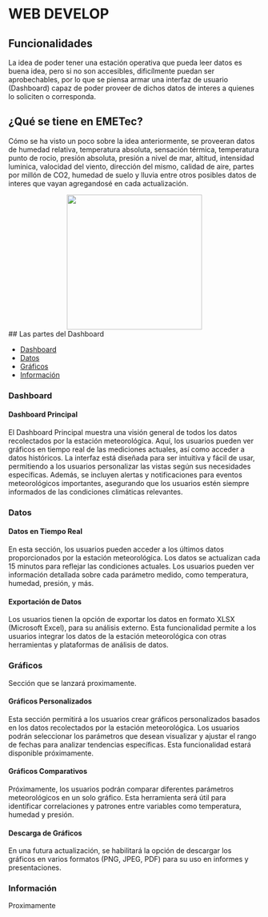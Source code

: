# WEB DEVELOP


## Funcionalidades
La idea de poder tener una estación operativa que pueda leer datos es buena idea, pero si no son accesibles, dificílmente puedan ser aprobechables, por lo que se piensa armar una interfaz de usuario (Dashboard) capaz de poder proveer de dichos datos de interes a quienes lo soliciten o corresponda.

## ¿Qué se tiene en EMETec?
Cómo se ha visto un poco sobre la idea anteriormente, se proveeran datos de humedad relativa, temperatura absoluta, sensación térmica, temperatura punto de rocio, presión absoluta, presión a nivel de mar, altitud, intensidad luminica, valocidad del viento, dirección del mismo, calidad de aire, partes por millón de CO2, humedad de suelo y lluvia entre otros posibles datos de interes que vayan agregandosé en cada actualización.
<div align="center">
   <img src= "[Web/imagenes web/Captura de pantalla 2024-11-04 205353.png](https://github.com/MartinLautaroGimenez/estacion-meteorologica-estatica/blob/main/Web/imagenes%20web/Captura%20de%20pantalla%202024-11-04%20205353.png?raw=true)" width="270px">
</div>
## Las partes del Dashboard

  - [Dashboard](#Dashboard)
  - [Datos](#Datos)
  - [Gráficos](#Gráficos)
  - [Información](#Información)
  
 
### Dashboard
#### Dashboard Principal
El Dashboard Principal muestra una visión general de todos los datos recolectados por la estación meteorológica. Aquí, los usuarios pueden ver gráficos en tiempo real de las mediciones actuales, así como acceder a datos históricos. La interfaz está diseñada para ser intuitiva y fácil de usar, permitiendo a los usuarios personalizar las vistas según sus necesidades específicas. Además, se incluyen alertas y notificaciones para eventos meteorológicos importantes, asegurando que los usuarios estén siempre informados de las condiciones climáticas relevantes.


### Datos
#### Datos en Tiempo Real
En esta sección, los usuarios pueden acceder a los últimos datos proporcionados por la estación meteorológica. Los datos se actualizan cada 15 minutos para reflejar las condiciones actuales. Los usuarios pueden ver información detallada sobre cada parámetro medido, como temperatura, humedad, presión, y más.

#### Exportación de Datos
Los usuarios tienen la opción de exportar los datos en formato XLSX (Microsoft Excel), para su análisis externo. Esta funcionalidad permite a los usuarios integrar los datos de la estación meteorológica con otras herramientas y plataformas de análisis de datos.

### Gráficos
Sección que se lanzará proximamente.
#### Gráficos Personalizados
Esta sección permitirá a los usuarios crear gráficos personalizados basados en los datos recolectados por la estación meteorológica. Los usuarios podrán seleccionar los parámetros que desean visualizar y ajustar el rango de fechas para analizar tendencias específicas. Esta funcionalidad estará disponible próximamente.

#### Gráficos Comparativos
Próximamente, los usuarios podrán comparar diferentes parámetros meteorológicos en un solo gráfico. Esta herramienta será útil para identificar correlaciones y patrones entre variables como temperatura, humedad y presión.

#### Descarga de Gráficos
En una futura actualización, se habilitará la opción de descargar los gráficos en varios formatos (PNG, JPEG, PDF) para su uso en informes y presentaciones.


### Información
Proximamente
